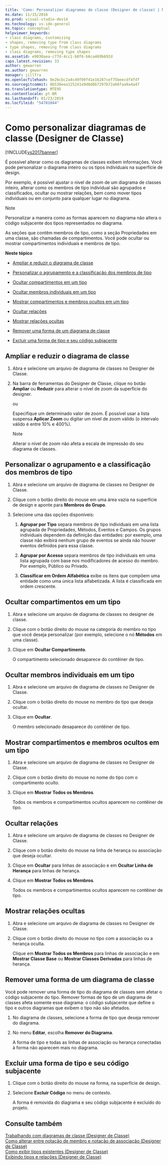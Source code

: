 ```yaml
---
title: 'Como: Personalizar diagramas de classe (Designer de classe) | Microsoft Docs'
ms.date: 11/15/2016
ms.prod: visual-studio-dev14
ms.technology: vs-ide-general
ms.topic: conceptual
helpviewer_keywords:
- class diagrams, customizing
- shapes, removing type from class diagrams
- type shapes, removing from class diagrams
- class diagrams, removing type shapes
ms.assetid: e9030aea-c77d-4cc1-b8f6-b6ca469b692d
caps.latest.revision: 33
author: gewarren
ms.author: gewarren
manager: jillfra
ms.openlocfilehash: 8e26cbc2a4c49f09f41e16287cef75beecdf4fdf
ms.sourcegitcommit: 8b538eea125241e9d6d8b7297b72a66faa9a4a47
ms.translationtype: MTE95
ms.contentlocale: pt-BR
ms.lasthandoff: 01/23/2019
ms.locfileid: "54781044"
---
```

# <a name="how-to-customize-class-diagrams-class-designer"></a>Como personalizar diagramas de classe (Designer de Classe)
[!INCLUDE[vs2017banner](../includes/vs2017banner.md)]

É possível alterar como os diagramas de classes exibem informações. Você pode personalizar o diagrama inteiro ou os tipos individuais na superfície de design.  
  
 Por exemplo, é possível ajustar o nível de zoom de um diagrama de classes inteiro, alterar como os membros de tipo individual são agrupados e classificados, ocultar ou mostrar relações, bem como mover tipos individuais ou em conjunto para qualquer lugar no diagrama.  
  
> [!NOTE]
>  Personalizar a maneira como as formas aparecem no diagrama não altera o código subjacente dos tipos representados no diagrama.  
  
 As seções que contêm membros de tipo, como a seção Propriedades em uma classe, são chamadas de compartimentos. Você pode ocultar ou mostrar compartimentos individuais e membros de tipo.  
  
 **Neste tópico**  
  
-   [Ampliar e reduzir o diagrama de classe](../ide/how-to-customize-class-diagrams-class-designer.md#ZoomInOut)  
  
-   [Personalizar o agrupamento e a classificação dos membros de tipo](../ide/how-to-customize-class-diagrams-class-designer.md#CustomizeGroupingSorting)  
  
-   [Ocultar compartimentos em um tipo](../ide/how-to-customize-class-diagrams-class-designer.md#HideCompartments)  
  
-   [Ocultar membros individuais em um tipo](../ide/how-to-customize-class-diagrams-class-designer.md#HideMembers)  
  
-   [Mostrar compartimentos e membros ocultos em um tipo](../ide/how-to-customize-class-diagrams-class-designer.md#DisplayHiddenCompartmentsAndMemberrs)  
  
-   [Ocultar relações](../ide/how-to-customize-class-diagrams-class-designer.md#HideAssociationAndInheritance)  
  
-   [Mostrar relações ocultas](../ide/how-to-customize-class-diagrams-class-designer.md#DisplayAssociationAndInheritance)  
  
-   [Remover uma forma de um diagrama de classe](../ide/how-to-customize-class-diagrams-class-designer.md#RemoveCodeAndShape)  
  
-   [Excluir uma forma de tipo e seu código subjacente](../ide/how-to-customize-class-diagrams-class-designer.md#DeleteTypeShapeAndCode)  
  
##  <a name="ZoomInOut"></a> Ampliar e reduzir o diagrama de classe  
  
1.  Abra e selecione um arquivo de diagrama de classes no Designer de Classe.  
  
2.  Na barra de ferramentas do Designer de Classe, clique no botão **Ampliar** ou **Reduzir** para alterar o nível de zoom da superfície do designer.  
  
     ou  
  
     Especifique um determinado valor de zoom. É possível usar a lista suspensa **Aplicar Zoom** ou digitar um nível de zoom válido (o intervalo válido é entre 10% e 400%).  
  
    > [!NOTE]
    >  Alterar o nível de zoom não afeta a escala de impressão do seu diagrama de classes.  
  
##  <a name="CustomizeGroupingSorting"></a> Personalizar o agrupamento e a classificação dos membros de tipo  
  
1.  Abra e selecione um arquivo de diagrama de classes no Designer de Classe.  
  
2.  Clique com o botão direito do mouse em uma área vazia na superfície de design e aponte para **Membros do Grupo**.  
  
3.  Selecione uma das opções disponíveis:  
  
    1.  **Agrupar por Tipo** separa membros de tipo individuais em uma lista agrupada de Propriedades, Métodos, Eventos e Campos. Os grupos individuais dependem da definição das entidades: por exemplo, uma classe não exibirá nenhum grupo de eventos se ainda não houver eventos definidos para essa classe.  
  
    2.  **Agrupar por Acesso** separa membros de tipo individuais em uma lista agrupada com base nos modificadores de acesso do membro. Por exemplo, Público ou Privado.  
  
    3.  **Classificar em Ordem Alfabética** exibe os itens que compõem uma entidade como uma única lista alfabetizada. A lista é classificada em ordem crescente.  
  
##  <a name="HideCompartments"></a> Ocultar compartimentos em um tipo  
  
1.  Abra e selecione um arquivo de diagrama de classes no designer de classe.  
  
2.  Clique com o botão direito do mouse na categoria do membro no tipo que você deseja personalizar (por exemplo, selecione o nó **Métodos** em uma classe).  
  
3.  Clique em **Ocultar Compartimento**.  
  
     O compartimento selecionado desaparece do contêiner de tipo.  
  
##  <a name="HideMembers"></a> Ocultar membros individuais em um tipo  
  
1.  Abra e selecione um arquivo de diagrama de classes no Designer de Classe.  
  
2.  Clique com o botão direito do mouse no membro do tipo que deseja ocultar.  
  
3.  Clique em **Ocultar**.  
  
     O membro selecionado desaparece do contêiner de tipo.  
  
##  <a name="DisplayHiddenCompartmentsAndMemberrs"></a> Mostrar compartimentos e membros ocultos em um tipo  
  
1.  Abra e selecione um arquivo de diagrama de classes no Designer de Classe.  
  
2.  Clique com o botão direito do mouse no nome do tipo com o compartimento oculto.  
  
3.  Clique em **Mostrar Todos os Membros**.  
  
     Todos os membros e compartimentos ocultos aparecem no contêiner de tipo.  
  
##  <a name="HideAssociationAndInheritance"></a> Ocultar relações  
  
1.  Abra e selecione um arquivo de diagrama de classes no Designer de Classe.  
  
2.  Clique com o botão direito do mouse na linha de herança ou associação que deseja ocultar.  
  
3.  Clique em **Ocultar** para linhas de associação e em **Ocultar Linha de Herança** para linhas de herança.  
  
4.  Clique em **Mostrar Todos os Membros**.  
  
     Todos os membros e compartimentos ocultos aparecem no contêiner de tipo.  
  
##  <a name="DisplayAssociationAndInheritance"></a> Mostrar relações ocultas  
  
1. Abra e selecione um arquivo de diagrama de classes no Designer de Classe.  
  
2. Clique com o botão direito do mouse no tipo com a associação ou a herança oculta.  
  
   Clique em **Mostrar Todos os Membros** para linhas de associação e em **Mostrar Classe Base** ou **Mostrar Classes Derivadas** para linhas de herança.  
  
##  <a name="RemoveCodeAndShape"></a> Remover uma forma de um diagrama de classe  
 Você pode remover uma forma de tipo do diagrama de classes sem afetar o código subjacente do tipo. Remover formas de tipo de um diagrama de classes afeta somente esse diagrama: o código subjacente que define o tipo e outros diagramas que exibem o tipo não são afetados.  
  
1.  No diagrama de classes, selecione a forma de tipo que deseja remover do diagrama.  
  
2.  No menu **Editar**, escolha **Remover do Diagrama**.  
  
     A forma de tipo e todas as linhas de associação ou herança conectadas à forma não aparecem mais no diagrama.  
  
##  <a name="DeleteTypeShapeAndCode"></a> Excluir uma forma de tipo e seu código subjacente  
  
1.  Clique com o botão direito do mouse na forma, na superfície de design.  
  
2.  Selecione **Excluir Código** no menu de contexto.  
  
     A forma é removida do diagrama e seu código subjacente é excluído do projeto.  
  
## <a name="see-also"></a>Consulte também  
 [Trabalhando com diagramas de classe (Designer de Classe)](../ide/working-with-class-diagrams-class-designer.md)   
 [Como alterar entre notação de membro e notação de associação (Designer de Classe)](../ide/how-to-change-between-member-notation-and-association-notation-class-designer.md)   
 [Como exibir tipos existentes (Designer de Classe)](../ide/how-to-view-existing-types-class-designer.md)   
 [Exibindo tipos e relações (Designer de Classe)](../ide/viewing-types-and-relationships-class-designer.md)
